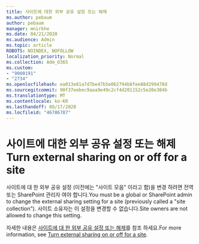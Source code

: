 ```yaml
---
title: 사이트에 대한 외부 공유 설정 또는 해제
ms.author: pebaum
author: pebaum
manager: mnirkhe
ms.date: 04/21/2020
ms.audience: Admin
ms.topic: article
ROBOTS: NOINDEX, NOFOLLOW
localization_priority: Normal
ms.collection: Adm_O365
ms.custom:
- "9000191"
- "2734"
ms.openlocfilehash: ea013e81a7d7be47b5e062794b8fee88d299478d
ms.sourcegitcommit: 90f37eebec9aaa9e49c2cf4d201152c5e20e384b
ms.translationtype: MT
ms.contentlocale: ko-KR
ms.lasthandoff: 08/17/2020
ms.locfileid: "46786787"
---
```

# <a name="turn-external-sharing-on-or-off-for-a-site"></a><span data-ttu-id="6d5ec-102">사이트에 대한 외부 공유 설정 또는 해제</span><span class="sxs-lookup"><span data-stu-id="6d5ec-102">Turn external sharing on or off for a site</span></span>

<span data-ttu-id="6d5ec-103">사이트에 대 한 외부 공유 설정 (이전에는 "사이트 모음" 이라고 함)을 변경 하려면 전역 또는 SharePoint 관리자 여야 합니다.</span><span class="sxs-lookup"><span data-stu-id="6d5ec-103">You must be a global or SharePoint admin to change the external sharing setting for a site (previously called a "site collection").</span></span> <span data-ttu-id="6d5ec-104">사이트 소유자는 이 설정을 변경할 수 없습니다.</span><span class="sxs-lookup"><span data-stu-id="6d5ec-104">Site owners are not allowed to change this setting.</span></span> 

<span data-ttu-id="6d5ec-105">자세한 내용은 [사이트에 대 한 외부 공유 설정 또는 해제](https://docs.microsoft.com/sharepoint/change-external-sharing-site)를 참조 하세요.</span><span class="sxs-lookup"><span data-stu-id="6d5ec-105">For more information, see [Turn external sharing on or off for a site](https://docs.microsoft.com/sharepoint/change-external-sharing-site).</span></span>
